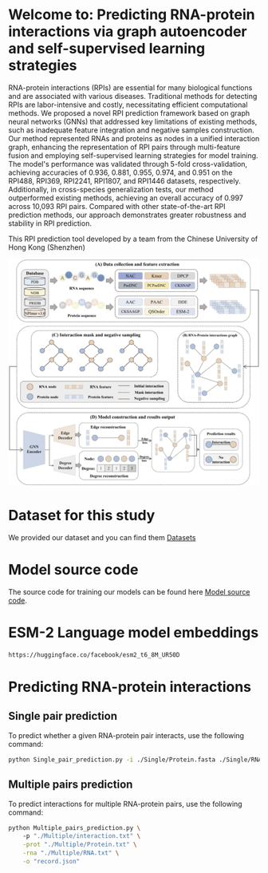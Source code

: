 # Welcome to: Predicting RNA-protein interactions via graph autoencoder and self-supervised learning strategies
RNA-protein interactions (RPIs) are essential for many biological functions and are associated with various diseases. Traditional methods for detecting RPIs are labor-intensive and costly, necessitating efficient computational methods. We proposed a novel RPI prediction framework based on graph neural networks (GNNs) that addressed key limitations of existing methods, such as inadequate feature integration and negative samples construction. Our method represented RNAs and proteins as nodes in a unified interaction graph, enhancing the representation of RPI pairs through multi-feature fusion and employing self-supervised learning strategies for model training. The model's performance was validated through 5-fold cross-validation, achieving accuracies of 0.936, 0.881, 0.955, 0.974, and 0.951 on the RPI488, RPI369, RPI2241, RPI1807, and RPI1446 datasets, respectively. Additionally, in cross-species generalization tests, our method outperformed existing methods, achieving an overall accuracy of 0.997 across 10,093 RPI pairs. Compared with other state-of-the-art RPI prediction methods, our approach demonstrates greater robustness and stability in RPI prediction.

This RPI prediction tool developed by a team from the Chinese University of Hong Kong (Shenzhen)

![The workflow of this study](https://github.com/GGCL7/Graph-RPI/blob/main/workflow.png)


# Dataset for this study
We provided our dataset and you can find them [Datasets](https://github.com/GGCL7/Graph-RPI/tree/main/Data)


# Model source code
The source code for training our models can be found here [Model source code](https://github.com/GGCL7/Graph-RPI/tree/main/Code).

# ESM-2 Language model embeddings
```bash
https://huggingface.co/facebook/esm2_t6_8M_UR50D
```

# Predicting RNA-protein interactions

## Single pair prediction

To predict whether a given RNA-protein pair interacts, use the following command:

```bash
python Single_pair_prediction.py -i ./Single/Protein.fasta ./Single/RNA.fasta -o record.json
```

## Multiple pairs prediction
To predict interactions for multiple RNA-protein pairs, use the following command:

```bash
python Multiple_pairs_prediction.py \                                                       
    -p "./Multiple/interaction.txt" \
    -prot "./Multiple/Protein.txt" \
    -rna "./Multiple/RNA.txt" \
    -o "record.json"
```
